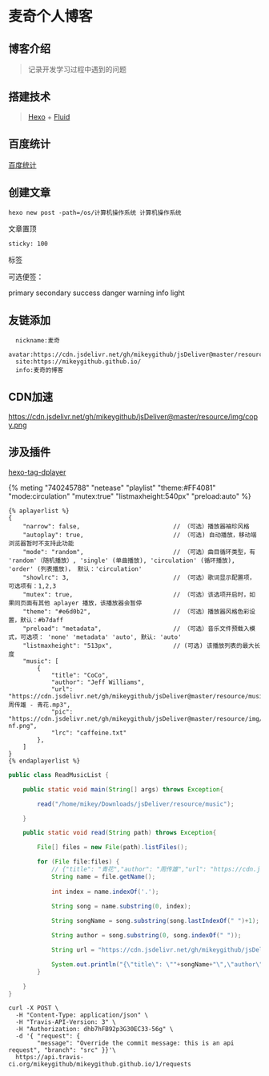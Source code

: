 # 麦奇个人博客


## 博客介绍

>记录开发学习过程中遇到的问题

## 搭建技术

>[Hexo](https://hexo.io/) + [Fluid](https://fluid-dev.github.io/)


## 百度统计

[百度统计](https://tongji.baidu.com/web/10000300596/overview/index?siteId=16089451)

## 创建文章
```jshelllanguage
hexo new post -path=/os/计算机操作系统 计算机操作系统
```

文章置顶
```text
sticky: 100
```

<p class="note note-primary">标签</p>

可选便签：

primary
secondary
success
danger
warning
info
light

## 友链添加

```
  nickname:麦奇  
  avatar:https://cdn.jsdelivr.net/gh/mikeygithub/jsDeliver@master/resource/img/avatar.png    
  site:https://mikeygithub.github.io/      
  info:麦奇的博客    
```

## CDN加速

https://cdn.jsdelivr.net/gh/mikeygithub/jsDeliver@master/resource/img/copy.png

## 涉及插件

[hexo-tag-dplayer](https://github.com/MoePlayer/hexo-tag-dplayer)


{% meting "740245788" "netease" "playlist" "theme:#FF4081" "mode:circulation" "mutex:true" "listmaxheight:540px" "preload:auto" %}

```text
{% aplayerlist %}
{
    "narrow": false,                          // （可选）播放器袖珍风格
    "autoplay": true,                         // （可选) 自动播放，移动端浏览器暂时不支持此功能
    "mode": "random",                         // （可选）曲目循环类型，有 'random'（随机播放）, 'single' (单曲播放), 'circulation' (循环播放), 'order' (列表播放)， 默认：'circulation' 
    "showlrc": 3,                             // （可选）歌词显示配置项，可选项有：1,2,3
    "mutex": true,                            // （可选）该选项开启时，如果同页面有其他 aplayer 播放，该播放器会暂停
    "theme": "#e6d0b2",	                      // （可选）播放器风格色彩设置，默认：#b7daff
    "preload": "metadata",                    // （可选）音乐文件预载入模式，可选项： 'none' 'metadata' 'auto', 默认: 'auto'
    "listmaxheight": "513px",                 // (可选) 该播放列表的最大长度
    "music": [
        {
            "title": "CoCo",
            "author": "Jeff Williams",
            "url": "https://cdn.jsdelivr.net/gh/mikeygithub/jsDeliver@master/resource/music/周传雄 - 青花.mp3",
            "pic": "https://cdn.jsdelivr.net/gh/mikeygithub/jsDeliver@master/resource/img/copy/2st-nf.png",
            "lrc": "caffeine.txt"
        },
    ]
}
{% endaplayerlist %}
```

```java
public class ReadMusicList {

    public static void main(String[] args) throws Exception{

        read("/home/mikey/Downloads/jsDeliver/resource/music");

    }

    public static void read(String path) throws Exception{

        File[] files = new File(path).listFiles();

        for (File file:files) {
            // {"title": "青花","author": "周传雄","url": "https://cdn.jsdelivr.net/gh/mikeygithub/jsDeliver@master/resource/music/周传雄 - 青花.mp3"}
            String name = file.getName();
            
            int index = name.indexOf('.');
            
            String song = name.substring(0, index);

            String songName = song.substring(song.lastIndexOf(" ")+1);

            String author = song.substring(0, song.indexOf(" "));

            String url = "https://cdn.jsdelivr.net/gh/mikeygithub/jsDeliver@master/resource/music/";

            System.out.println("{\"title\": \""+songName+"\",\"author\":\""+author+"\",\"url\":\""+url+name+"\",\"pic\": \"https://cdn.jsdelivr.net/gh/mikeygithub/jsDeliver@master/resource/img/music.png\"},");
        }

    }
}
```


```shell
curl -X POST \
  -H "Content-Type: application/json" \
  -H "Travis-API-Version: 3" \
  -H "Authorization: dhb7hFB92p3G30EC33-56g" \
  -d '{ "request": {
        "message": "Override the commit message: this is an api request", "branch": "src" }}'\
  https://api.travis-ci.org/mikeygithub/mikeygithub.github.io/1/requests
```